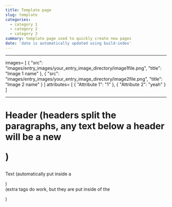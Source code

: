 ```yaml
---
title: Template page
slug: template
categories:
  - category 1
  - category 2
  - category 3
summary: template page used to quickly create new pages
date: 'date is automatically updated using build-index'
---
```

___
images=
[
  { "src": "images/entry_images/your_entry_image_directory/image1file.png", "title": "Image 1 name" },
  { "src": "images/entry_images/your_entry_image_directory/image2file.png", "title": "Image 2 name" }
]
attributes=
[
  { "Attribute 1": "1" },
  { "Attribute 2": "yeah" }
]
___
# Header (headers split the paragraphs, any text below a header will be a new <p>)

Text (automatically put inside a <p>)
<br> (extra tags do work, but they are put inside of the <p>)
